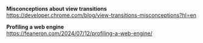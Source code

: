 **Misconceptions about view transitions**  
https://developer.chrome.com/blog/view-transitions-misconceptions?hl=en

**Profiling a web engine**  
https://feaneron.com/2024/07/12/profiling-a-web-engine/
